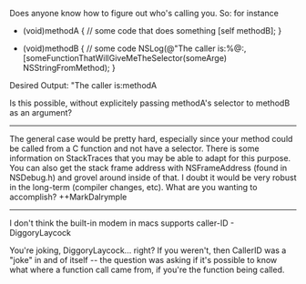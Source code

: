 Does anyone know how to figure out who's calling you.  So:  for instance

- (void)methodA
{
   // some code that does something
   [self methodB];
}

- (void)methodB
{
  // some code
  NSLog(@"The caller is:%@:, [someFunctionThatWillGiveMeTheSelector(someArge) NSStringFromMethod);
}


Desired Output: "The caller is:methodA

Is this possible, without explicitely passing methodA's selector to methodB as an argument?

----

The general case would be pretty hard, especially since your method could be called from a C function and not have a selector.  There is some information on StackTraces that you may be able to adapt for this purpose.  You can also get the stack frame address with NSFrameAddress (found in NSDebug.h) and grovel around inside of that.  I doubt it would be very robust in the long-term (compiler changes, etc).   What are you wanting to accomplish?  ++MarkDalrymple

----

I don't think the built-in modem in macs supports caller-ID - DiggoryLaycock

You're joking, DiggoryLaycock... right?  If you weren't, then CallerID was a "joke" in and of itself -- the question was asking if it's possible to know what where a function call came from, if you're the function being called.
